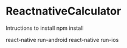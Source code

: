 # ReactnativeCalculator

Intructions to install
npm install

react-native run-android
react-native run-ios
